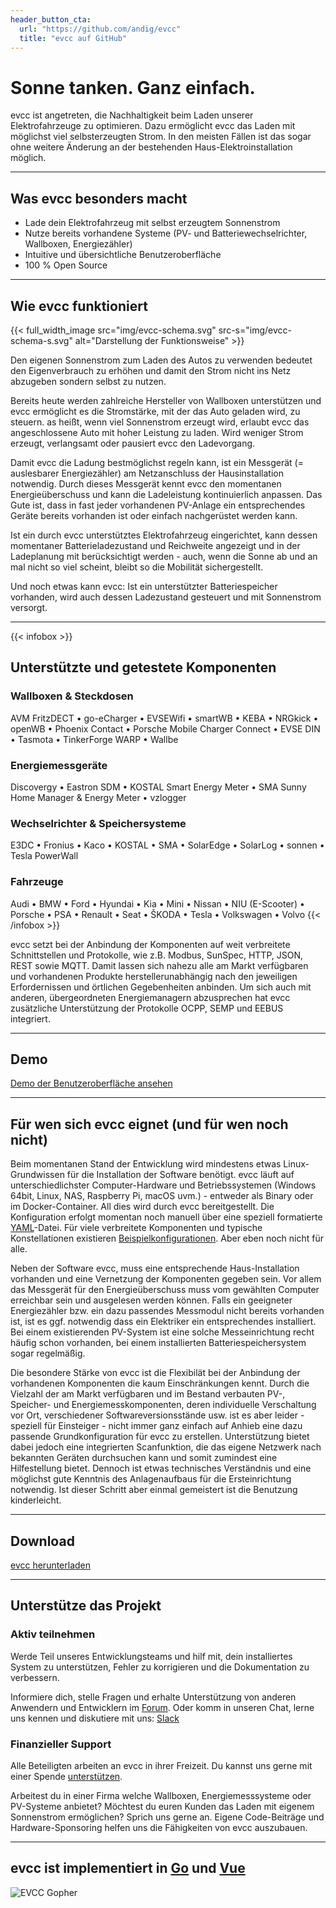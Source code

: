 ```yaml
---
header_button_cta:
  url: "https://github.com/andig/evcc"
  title: "evcc auf GitHub"
---
```


# Sonne tanken. Ganz einfach.

evcc ist angetreten, die Nachhaltigkeit beim Laden unserer Elektrofahrzeuge zu optimieren. Dazu ermöglicht evcc das Laden mit möglichst viel selbsterzeugten Strom. In den meisten Fällen ist das sogar ohne weitere Änderung an der bestehenden Haus-Elektroinstallation möglich.

---

## Was evcc besonders macht

- Lade dein Elektrofahrzeug mit selbst erzeugtem Sonnenstrom
- Nutze bereits vorhandene Systeme (PV- und Batteriewechselrichter, Wallboxen, Energiezähler)
- Intuitive und übersichtliche Benutzeroberfläche
- 100 % Open Source

---

## Wie evcc funktioniert

{{< full_width_image src="img/evcc-schema.svg" src-s="img/evcc-schema-s.svg" alt="Darstellung der Funktionsweise" >}}

Den eigenen Sonnenstrom zum Laden des Autos zu verwenden bedeutet den Eigenverbrauch zu erhöhen und damit den Strom nicht ins Netz abzugeben sondern selbst zu nutzen.

Bereits heute werden zahlreiche Hersteller von Wallboxen unterstützen und evcc ermöglicht es die Stromstärke, mit der das Auto geladen wird, zu steuern. as heißt, wenn viel Sonnenstrom erzeugt wird, erlaubt evcc das angeschlossene Auto mit hoher Leistung zu laden. Wird weniger Strom erzeugt, verlangsamt oder pausiert evcc den Ladevorgang.

Damit evcc die Ladung bestmöglichst regeln kann, ist ein Messgerät (= auslesbarer Energiezähler) am Netzanschluss der Hausinstallation notwendig. Durch dieses Messgerät kennt evcc den momentanen Energieüberschuss und kann die Ladeleistung kontinuierlich anpassen. Das Gute ist, dass in fast jeder vorhandenen PV-Anlage ein entsprechendes Geräte bereits vorhanden ist oder einfach nachgerüstet werden kann.

Ist ein durch evcc unterstütztes Elektrofahrzeug eingerichtet, kann  dessen momentaner Batterieladezustand und Reichweite angezeigt und in der Ladeplanung mit berücksichtigt werden - auch, wenn die Sonne ab und an mal nicht so viel scheint, bleibt so die Mobilität sichergestellt.

Und noch etwas kann evcc: Ist ein unterstützter Batteriespeicher vorhanden, wird auch dessen Ladezustand gesteuert und mit Sonnenstrom versorgt.

---

{{< infobox >}}
## Unterstützte und getestete Komponenten

### Wallboxen & Steckdosen

AVM FritzDECT • go-eCharger • EVSEWifi • smartWB • KEBA • NRGkick • openWB • Phoenix Contact • Porsche Mobile Charger Connect • EVSE DIN • Tasmota • TinkerForge WARP • Wallbe
### Energiemessgeräte
Discovergy • Eastron SDM • KOSTAL Smart Energy Meter • SMA Sunny Home Manager & Energy Meter • vzlogger
### Wechselrichter & Speichersysteme
E3DC • Fronius • Kaco • KOSTAL • SMA • SolarEdge • SolarLog • sonnen • Tesla PowerWall
### Fahrzeuge
Audi • BMW • Ford • Hyundai • Kia • Mini • Nissan • NIU (E-Scooter) • Porsche • PSA • Renault • Seat • ŠKODA • Tesla • Volkswagen • Volvo
{{< /infobox >}}

evcc setzt bei der Anbindung der Komponenten auf weit verbreitete Schnittstellen und Protokolle, wie z.B. Modbus, SunSpec, HTTP, JSON, REST sowie MQTT.
Damit lassen sich nahezu alle am Markt verfügbaren und vorhandenen Produkte herstellerunabhängig nach den jeweiligen Erfordernissen und örtlichen Gegebenheiten anbinden.
Um sich auch mit anderen, übergeordneten Energiemanagern abzusprechen hat evcc zusätzliche Unterstützung der Protokolle OCPP, SEMP und EEBUS integriert.

---

## Demo

[Demo der Benutzeroberfläche ansehen](https://demo.evcc.io/)

---

## Für wen sich evcc eignet (und für wen noch nicht)

Beim momentanen Stand der Entwicklung wird mindestens etwas Linux-Grundwissen für die Installation der Software benötigt. evcc läuft auf unterschiedlichster Computer-Hardware und Betriebssystemen (Windows 64bit, Linux, NAS, Raspberry Pi, macOS uvm.) - entweder als Binary oder im Docker-Container. All dies wird durch evcc bereitgestellt.
Die Konfiguration erfolgt momentan noch manuell über eine speziell formatierte [YAML](https://de.wikipedia.org/wiki/YAML)-Datei. Für viele verbreitete Komponenten und typische Konstellationen existieren  [Beispielkonfigurationen](https://github.com/andig/evcc-config). Aber eben noch nicht für alle.

Neben der Software evcc, muss eine entsprechende Haus-Installation vorhanden und eine Vernetzung der Komponenten gegeben sein.
Vor allem das Messgerät für den Energieüberschuss muss vom gewählten Computer erreichbar sein und ausgelesen werden können. Falls ein geeigneter Energiezähler bzw. ein dazu passendes Messmodul nicht bereits vorhanden ist, ist es ggf. notwendig dass ein Elektriker ein entsprechendes installiert. Bei einem existierenden PV-System ist eine solche Messeinrichtung recht häufig schon vorhanden, bei einem installierten Batteriespeichersystem sogar regelmäßig.

Die besondere Stärke von evcc ist die Flexibilät bei der Anbindung der vorhandenen Komponenten die kaum Einschränkungen kennt.
Durch die Vielzahl der am Markt verfügbaren und im Bestand verbauten PV-, Speicher- und Energiemesskomponenten, deren individuelle Verschaltung vor Ort, verschiedener Softwareversionsstände usw. ist es aber leider - speziell für Einsteiger - nicht immer ganz einfach auf Anhieb eine dazu passende Grundkonfiguration für evcc zu erstellen. Unterstützung bietet dabei jedoch eine integrierten Scanfunktion, die das eigene Netzwerk nach bekannten Geräten durchsuchen kann und somit zumindest eine Hilfestellung bietet. Dennoch ist etwas technisches Verständnis und eine möglichst gute Kenntnis des Anlagenaufbaus für die Ersteinrichtung notwendig. Ist dieser Schritt aber einmal gemeistert ist die Benutzung kinderleicht.

---

## Download

[evcc herunterladen](https://github.com/andig/evcc)

---

## Unterstütze das Projekt

### Aktiv teilnehmen

Werde Teil unseres Entwicklungsteams und hilf mit, dein installiertes System zu unterstützen, Fehler zu korrigieren und die Dokumentation zu verbessern.

Informiere dich, stelle Fragen und erhalte Unterstützung von anderen Anwendern und Entwicklern im [Forum](https://github.com/andig/evcc/discussions).
Oder komm in unseren Chat, lerne uns kennen und diskutiere mit uns: [Slack](https://join.slack.com/t/evccgroup/shared_invite/zt-fw52e6lt-tdazCp1LPdPlYuKz3PvTAw)

### Finanzieller Support

Alle Beteiligten arbeiten an evcc in ihrer Freizeit. Du kannst uns gerne mit einer Spende [unterstützen](https://github.com/sponsors/andig).

Arbeitest du in einer Firma welche Wallboxen, Energiemesssysteme oder PV-Systeme anbietet? Möchtest du euren Kunden das Laden mit eigenem Sonnenstrom ermöglichen? Sprich uns gerne an. Eigene Code-Beiträge und Hardware-Sponsoring helfen uns die Fähigkeiten von evcc auszubauen.

---

## evcc ist implementiert in [Go](https://golang.org) und [Vue](https://vuejs.org)

![EVCC Gopher](img/ccs-gopher.svg)

